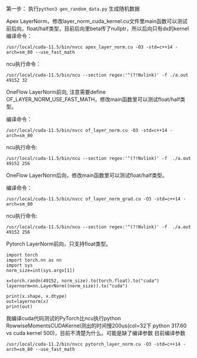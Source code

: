 第一步：
执行`python3 gen_random_data.py` 生成随机数据

Apex LayerNorm，修改layer_norm_cuda_kernel.cu文件里main函数可以测试前后向，float/half类型，目前后向里beta传了nullptr，所以后向只有dx的kernel
编译命令：
```
/usr/local/cuda-11.5/bin/nvcc apex_layer_norm.cu -O3 -std=c++14 -arch=sm_80 --use_fast_math
```
ncu执行命令：
```
/usr/local/cuda-11.5/bin/ncu --section regex:'^(?!Nvlink)' -f ./a.out 49152 32

```

OneFlow LayerNorm前向, 注意需要define OF_LAYER_NORM_USE_FAST_MATH，修改main函数里可以测试float/half类型。

编译命令：
```
/usr/local/cuda-11.5/bin/nvcc of_layer_norm.cu -O3 -std=c++14 -arch=sm_80
```
ncu执行命令:
```
/usr/local/cuda-11.5/bin/ncu --section regex:'^(?!Nvlink)' -f  ./a.out 49152 256
```

OneFlow LayerNorm后向，修改main函数里可以测试float/half类型。

编译命令：
```
/usr/local/cuda-11.5/bin/nvcc of_layer_norm_grad.cu -O3 -std=c++14 -arch=sm_80
```
ncu执行命令:
```
/usr/local/cuda-11.5/bin/ncu --section regex:'^(?!Nvlink)' -f  ./a.out 49152 256
```

Pytorch LayerNorm前向，只支持float类型。

```
import torch
import torch.nn as nn
import sys
norm_size=int(sys.argv[1])

x=torch.randn(49152, norm_size).to(torch.float).to("cuda")
layernorm=nn.LayerNorm((norm_size)).to("cuda")

print(x.shape, x.dtype)
out=layernorm(x)
print(out)
```

我编译cuda代码测试的PyTorch比ncu执行python RowwiseMomentsCUDAKernel测出的时间慢200us(col=32下 python 317.60 vs cuda kernel 500)，目前不清楚为什么。可能是缺了编译参数
目前编译参数
```
/usr/local/cuda-11.2/bin/nvcc pytorch_layer_norm.cu -O3 -std=c++14 -arch=sm_80 --use_fast_math
```

